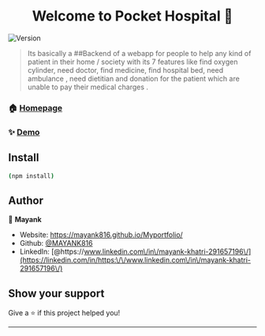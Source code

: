 <h1 align="center">Welcome to Pocket Hospital 👋</h1>
<p>
  <img alt="Version" src="https://img.shields.io/badge/version-1.0-blue.svg?cacheSeconds=2592000" />
</p>

> Its basically a ##Backend of a webapp for people to help any kind of patient in their home / society with its 7 features like find oxygen cylinder, need doctor, find medicine, find hospital bed, need ambulance , need dietitian and donation for the patient which are unable to pay their medical charges .

### 🏠 [Homepage](https://pocket-hospital-2vqsqlk1k-mayank816.vercel.app/)

### ✨ [Demo](https://pocket-hospital-2vqsqlk1k-mayank816.vercel.app/)

## Install

```sh
(npm install)
```

## Author

👤 **Mayank**

* Website: https://mayank816.github.io/Myportfolio/
* Github: [@MAYANK816](https://github.com/MAYANK816)
* LinkedIn: [@https:\/\/www.linkedin.com\/in\/mayank-khatri-291657196\/](https://linkedin.com/in/https:\/\/www.linkedin.com\/in\/mayank-khatri-291657196\/)

## Show your support

Give a ⭐️ if this project helped you!

***

